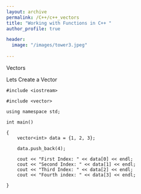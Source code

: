 ```yaml
---
layout: archive
permalink: /C++/c++_vectors
title: "Working with Functions in C++ "
author_profile: true

header:
  image: "/images/tower3.jpeg"
  
---
```


Vectors

Lets Create a Vector



    #include <iostream>

    #include <vector>

    using namespace std;

    int main()

    {
        vector<int> data = {1, 2, 3};

        data.push_back(4);

        cout << "First Index: " << data[0] << endl;
        cout << "Second Index: " << data[1] << endl;
        cout << "Third Index: " << data[2] << endl;
        cout << "Fourth index: " << data[3] << endl;

    }
